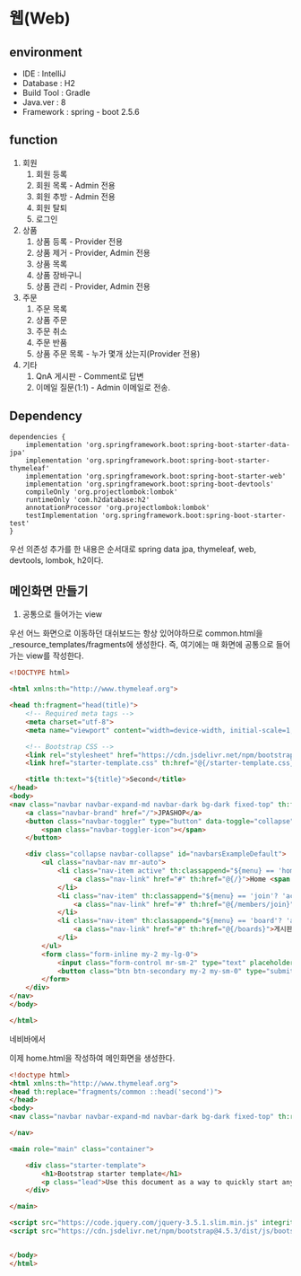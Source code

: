 # 웹(Web)
## environment
* IDE : IntelliJ
* Database : H2
* Build Tool : Gradle
* Java.ver : 8
* Framework : spring - boot 2.5.6





## function

1. 회원
   1. 회원 등록
   2. 회원 목록 - Admin 전용
   3. 회원 추방 -  Admin 전용
   4. 회원 탈퇴
   5. 로그인
2. 상품
   1. 상품 등록 - Provider 전용
   2. 상품 제거 - Provider, Admin 전용
   3. 상품 목록
   4. 상품 장바구니
   5. 상품 관리 - Provider, Admin 전용
3. 주문
   1. 주문 목록
   2. 상품 주문
   3. 주문 취소
   4. 주문 반품
   5. 상품 주문 목록 - 누가 몇개 샀는지(Provider 전용)
4. 기타
   1. QnA 게시판 - Comment로 답변
   2. 이메일 질문(1:1) - Admin 이메일로 전송.





## Dependency
```
dependencies {
    implementation 'org.springframework.boot:spring-boot-starter-data-jpa'
    implementation 'org.springframework.boot:spring-boot-starter-thymeleaf'
    implementation 'org.springframework.boot:spring-boot-starter-web'
    implementation 'org.springframework.boot:spring-boot-devtools'
    compileOnly 'org.projectlombok:lombok'
    runtimeOnly 'com.h2database:h2'
    annotationProcessor 'org.projectlombok:lombok'
    testImplementation 'org.springframework.boot:spring-boot-starter-test'
}
```

우선 의존성 추가를 한 내용은 순서대로 spring data jpa, thymeleaf, web, devtools, lombok, h2이다.




## 메인화면 만들기
1. 공통으로 들어가는 view

우선 어느 화면으로 이동하던 대쉬보드는 항상 있어야하므로 common.html을 _resource_templates/fragments에 생성한다. 즉, 여기에는 매 화면에 공통으로 들어가는 view를 작성한다.
``` html
<!DOCTYPE html>

<html xmlns:th="http://www.thymeleaf.org">

<head th:fragment="head(title)">
    <!-- Required meta tags -->
    <meta charset="utf-8">
    <meta name="viewport" content="width=device-width, initial-scale=1, shrink-to-fit=no">

    <!-- Bootstrap CSS -->
    <link rel="stylesheet" href="https://cdn.jsdelivr.net/npm/bootstrap@4.5.3/dist/css/bootstrap.min.css" integrity="sha384-TX8t27EcRE3e/ihU7zmQxVncDAy5uIKz4rEkgIXeMed4M0jlfIDPvg6uqKI2xXr2" crossorigin="anonymous">
    <link href="starter-template.css" th:href="@{/starter-template.css}" rel="stylesheet">

    <title th:text="${title}">Second</title>
</head>
<body>
<nav class="navbar navbar-expand-md navbar-dark bg-dark fixed-top" th:fragment="menu(menu)">
    <a class="navbar-brand" href="/">JPASHOP</a>
    <button class="navbar-toggler" type="button" data-toggle="collapse" data-target="#navbarsExampleDefault" aria-controls="navbarsExampleDefault" aria-expanded="false" aria-label="Toggle navigation">
        <span class="navbar-toggler-icon"></span>
    </button>

    <div class="collapse navbar-collapse" id="navbarsExampleDefault">
        <ul class="navbar-nav mr-auto">
            <li class="nav-item active" th:classappend="${menu} == 'home'? 'active'">
                <a class="nav-link" href="#" th:href="@{/}">Home <span class="sr-only" th:if="${menu} == 'home'">(current)</span></a>
            </li>
            <li class="nav-item" th:classappend="${menu} == 'join'? 'active'">
                <a class="nav-link" href="#" th:href="@{/members/join}">회원가입 <span class="sr-only" th:if="${menu} == 'join'">(current)</span></a>
            </li>
            <li class="nav-item" th:classappend="${menu} == 'board'? 'active'">
                <a class="nav-link" href="#" th:href="@{/boards}">게시판 <span class="sr-only" th:if="${menu} == 'board'">(current)</span></a>
            </li>
        </ul>
        <form class="form-inline my-2 my-lg-0">
            <input class="form-control mr-sm-2" type="text" placeholder="Search" aria-label="Search">
            <button class="btn btn-secondary my-2 my-sm-0" type="submit">Search</button>
        </form>
    </div>
</nav>
</body>

</html>

```
네비바에서 


이제 home.html을 작성하여 메인화면을 생성한다. 
```html
<!doctype html>
<html xmlns:th="http://www.thymeleaf.org">
<head th:replace="fragments/common ::head('second')">
</head>
<body>
<nav class="navbar navbar-expand-md navbar-dark bg-dark fixed-top" th:replace="fragments/common :: menu('home')">

</nav>

<main role="main" class="container">

    <div class="starter-template">
        <h1>Bootstrap starter template</h1>
        <p class="lead">Use this document as a way to quickly start any new project.<br> All you get is this text and a mostly barebones HTML document.</p>
    </div>

</main>

<script src="https://code.jquery.com/jquery-3.5.1.slim.min.js" integrity="sha384-DfXdz2htPH0lsSSs5nCTpuj/zy4C+OGpamoFVy38MVBnE+IbbVYUew+OrCXaRkfj" crossorigin="anonymous"></script>
<script src="https://cdn.jsdelivr.net/npm/bootstrap@4.5.3/dist/js/bootstrap.bundle.min.js" integrity="sha384-ho+j7jyWK8fNQe+A12Hb8AhRq26LrZ/JpcUGGOn+Y7RsweNrtN/tE3MoK7ZeZDyx" crossorigin="anonymous"></script>


</body>
</html>

```

